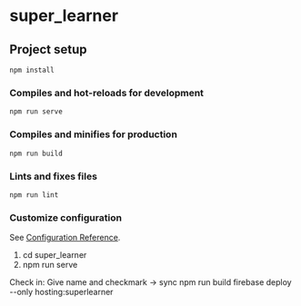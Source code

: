 # super_learner

## Project setup
```
npm install
```

### Compiles and hot-reloads for development
```
npm run serve
```

### Compiles and minifies for production
```
npm run build
```

### Lints and fixes files
```
npm run lint
```

### Customize configuration
See [Configuration Reference](https://cli.vuejs.org/config/).

1. cd super_learner
2. npm run serve


Check in:  Give name and checkmark -> sync
npm run build
firebase deploy --only hosting:superlearner